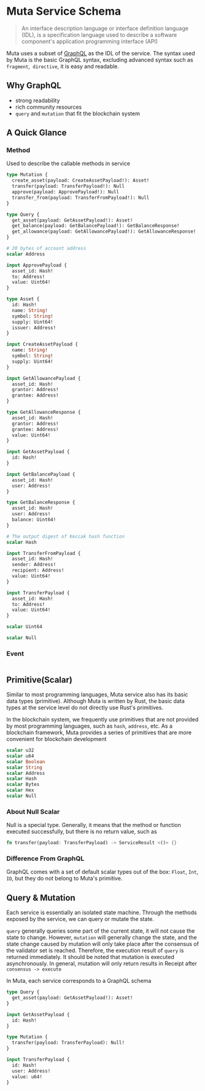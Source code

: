 # Muta Service Schema

> An interface description language or interface definition language (IDL), is a specification language used to describe a software component's application programming interface (API)

Muta uses a subset of [GraphQL](https://graphql.org/learn/schema/) as the IDL of the service. The syntax used by Muta is the basic GraphQL syntax, excluding advanced syntax such as `fragment`,` directive`, it is easy and readable.

## Why GraphQL

- strong readability
- rich community resources
- `query` and `mutation` that fit the blockchain system

## A Quick Glance

### Method

Used to describe the callable methods in service

```graphql
type Mutation {
  create_asset(payload: CreateAssetPayload!): Asset!
  transfer(payload: TransferPayload!): Null
  approve(payload: ApprovePayload!): Null
  transfer_from(payload: TransferFromPayload!): Null
}

type Query {
  get_asset(payload: GetAssetPayload!): Asset!
  get_balance(payload: GetBalancePayload!): GetBalanceResponse!
  get_allowance(payload: GetAllowancePayload!): GetAllowanceResponse!
}

# 20 bytes of account address
scalar Address

input ApprovePayload {
  asset_id: Hash!
  to: Address!
  value: Uint64!
}

type Asset {
  id: Hash!
  name: String!
  symbol: String!
  supply: Uint64!
  issuer: Address!
}

input CreateAssetPayload {
  name: String!
  symbol: String!
  supply: Uint64!
}

input GetAllowancePayload {
  asset_id: Hash!
  grantor: Address!
  grantee: Address!
}

type GetAllowanceResponse {
  asset_id: Hash!
  grantor: Address!
  grantee: Address!
  value: Uint64!
}

input GetAssetPayload {
  id: Hash!
}

input GetBalancePayload {
  asset_id: Hash!
  user: Address!
}

type GetBalanceResponse {
  asset_id: Hash!
  user: Address!
  balance: Uint64!
}

# The output digest of Keccak hash function
scalar Hash

input TransferFromPayload {
  asset_id: Hash!
  sender: Address!
  recipient: Address!
  value: Uint64!
}

input TransferPayload {
  asset_id: Hash!
  to: Address!
  value: Uint64!
}

scalar Uint64

scalar Null

```


### Event

```graphql

```



## Primitive(Scalar)

Similar to most programming languages, Muta service also has its basic data types (primitive). Although Muta is written by Rust, the basic data types at the service level do not directly use Rust's primitives.

In the blockchain system, we frequently use primitives that are not provided by most programming languages, such as `hash`, `address`, etc. As a blockchain framework, Muta provides a series of primitives that are more convenient for blockchain development

```graphql
scalar u32
scalar u64
scalar Boolean
scalar String
scalar Address
scalar Hash
scalar Bytes
scalar Hex
scalar Null
```

### About Null Scalar

Null is a special type. Generally, it means that the method or function executed successfully, but there is no return value, such as 

```rust
fn transfer(payload: TransferPayload) -> ServiceResult <()> {}
```


### Difference From GraphQL

GraphQL comes with a set of default scalar types out of the box:  `Float`, `Int`, `ID`, but they do not belong to Muta's primitive.

## Query & Mutation

Each service is essentially an isolated state machine. Through the methods exposed by the service, we can query or mutate the state.

`query` generally queries some part of the current state, it will not cause the state to change. However, `mutation` will generally change the state, and the state change caused by mutation will only take place after the consensus of the validator set is reached. Therefore, the execution result of `query` is returned immediately. It should be noted that mutation is executed asynchronously. In general, mutation will only return results in Receipt after `consensus -> execute`

In Muta, each service corresponds to a GraphQL schema

```graphql
type Query {
  get_asset(payload: GetAssetPayload!): Asset!
}

input GetAssetPayload {
  id: Hash!
}

type Mutation {
  transfer(payload: TransferPayload): Null!
}

input TransferPayload {
  id: Hash!
  user: Address!
  value: u64!
}
```

